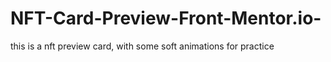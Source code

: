 # NFT-Card-Preview-Front-Mentor.io-
this is a nft preview card, with some soft animations for practice
